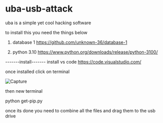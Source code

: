 # uba-usb-attack
uba is a simple yet cool hacking software

to install this you need the things below

1. database 1 https://github.com/unknown-36/database-1

2. python 3.10 https://www.python.org/downloads/release/python-3100/

-------install-------
install vs code https://code.visualstudio.com/




once installed click on terminal


![Capture](https://user-images.githubusercontent.com/108584675/177037426-6706a696-bb2c-4f0a-a4ee-5b97a3562677.PNG)




then new terminal


python get-pip.py



once its done you need to combine all the files and drag them to the usb drive
